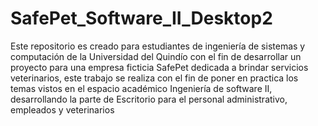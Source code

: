 # SafePet_Software_II_Desktop2
Este repositorio es creado para estudiantes de ingeniería de sistemas y computación de la Universidad del Quindío con el fin de desarrollar un proyecto para una empresa ficticia SafePet dedicada a brindar servicios veterinarios, este trabajo se realiza con el fin de poner en practica los temas vistos en el espacio académico Ingeniería de software II, desarrollando la parte de Escritorio para el personal administrativo, empleados y veterinarios
